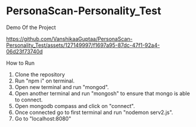 # PersonaScan-Personality_Test
Demo Of the Project


https://github.com/VanshikaaGuptaa/PersonaScan-Personality_Test/assets/127149997/f1697a95-87dc-47f1-92a4-06d23f73740d




How to Run
1. Clone the repository
2. Run "npm i" on terminal.
3. Open new terminal and run "mongod".
4. Open another terminal and run "mongosh" to ensure that mongo is able to connect.
5. Open mongodb compass and click on "connect".
6. Once connected go to first terminal and run "nodemon serv2.js".
7. Go to "localhost:8080"
